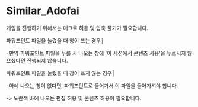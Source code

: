 # Similar_Adofai
게임을 진행하기 위해서는 매크로 허용 및 압축 풀기가 필요합니다.

파워포인트 파일을 눌렀을 때 창이 뜨는 경우│

· 만약 파워포인트 파일을 누를 시 나오는 창에 '이 세션에서 콘텐츠 사용'을 누르시지 않으셨다면 진행되지 않습니다.

파워포인트 파일을 눌렀을 때 창이 뜨지 않는 경우│

· 아예 나오는 창이 없다면, 파워포인트로 들어가서 이 파일을 들어가셔야 합니다.

-> 노란색 바에 나오는 편집 허용 및 콘텐츠 허용이 필요합니다.
